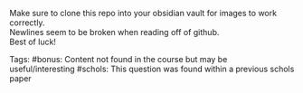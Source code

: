 Make sure to clone this repo into your obsidian vault for images to work correctly.  
Newlines seem to be broken when reading off of github.  
Best of luck!  

Tags:
#bonus: Content not found in the course but may be useful/interesting
#schols: This question was found within a previous schols paper